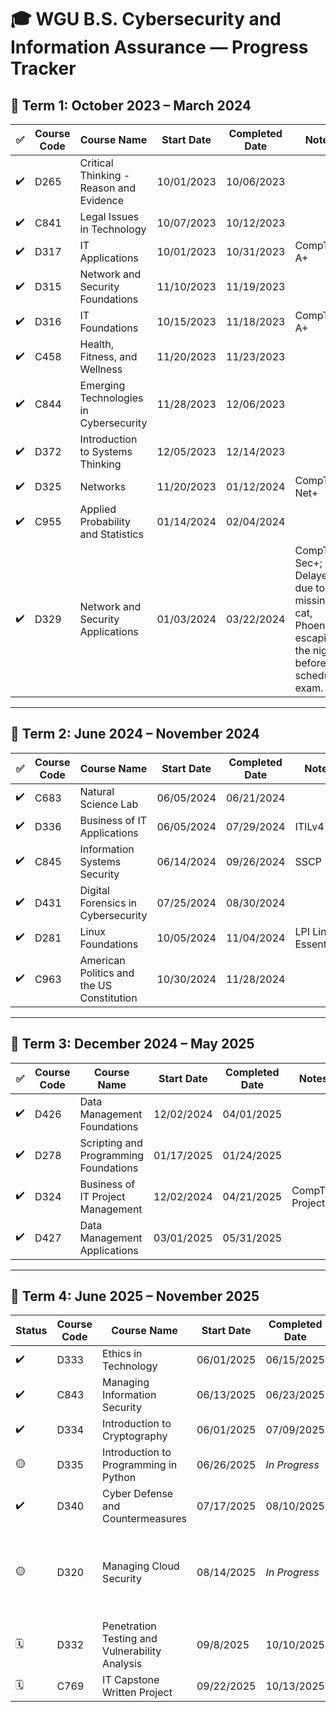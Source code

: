 # 🎓 WGU B.S. Cybersecurity and Information Assurance — Progress Tracker

## 📆 Term 1: October 2023 – March 2024

| ✅ | Course Code | Course Name                            | Start Date | Completed Date | Notes |
|----|-------------|-----------------------------------------|------------|----------------|-------|
| ✔️ | D265        | Critical Thinking - Reason and Evidence | 10/01/2023 | 10/06/2023     |       |
| ✔️ | C841        | Legal Issues in Technology              | 10/07/2023 | 10/12/2023     |       |
| ✔️ | D317        | IT Applications                         | 10/01/2023 | 10/31/2023     | CompTIA A+      |
| ✔️ | D315        | Network and Security Foundations        | 11/10/2023 | 11/19/2023     |       |
| ✔️ | D316        | IT Foundations                          | 10/15/2023 | 11/18/2023     | CompTIA A+      |
| ✔️ | C458        | Health, Fitness, and Wellness           | 11/20/2023 | 11/23/2023     |       |
| ✔️ | C844        | Emerging Technologies in Cybersecurity  | 11/28/2023 | 12/06/2023     |       |
| ✔️ | D372        | Introduction to Systems Thinking        | 12/05/2023 | 12/14/2023     |       |
| ✔️ | D325        | Networks                                | 11/20/2023 | 01/12/2024     | CompTIA Net+      |
| ✔️ | C955        | Applied Probability and Statistics      | 01/14/2024 | 02/04/2024     |       |
| ✔️ | D329        | Network and Security Applications       | 01/03/2024 | 03/22/2024     | CompTIA Sec+; Delayed due to missing cat, Phoenix, escaping the night before my scheduled exam. |

---

## 📆 Term 2: June 2024 – November 2024

| ✅ | Course Code | Course Name                             | Start Date | Completed Date | Notes |
|----|-------------|------------------------------------------|------------|----------------|-------|
| ✔️ | C683        | Natural Science Lab                      | 06/05/2024 | 06/21/2024     |       |
| ✔️ | D336        | Business of IT Applications              | 06/05/2024 | 07/29/2024     | ITILv4       |
| ✔️ | C845        | Information Systems Security             | 06/14/2024 | 09/26/2024     | SSCP      |
| ✔️ | D431        | Digital Forensics in Cybersecurity       | 07/25/2024 | 08/30/2024     |       |
| ✔️ | D281        | Linux Foundations                        | 10/05/2024 | 11/04/2024     | LPI Linux Essentials       |
| ✔️ | C963        | American Politics and the US Constitution| 10/30/2024 | 11/28/2024     |       |

---

## 📆 Term 3: December 2024 – May 2025

| ✅ | Course Code | Course Name                             | Start Date | Completed Date | Notes |
|----|-------------|------------------------------------------|------------|----------------|-------|
| ✔️ | D426        | Data Management Foundations              | 12/02/2024 | 04/01/2025     |       |
| ✔️ | D278        | Scripting and Programming Foundations    | 01/17/2025 | 01/24/2025     |       |
| ✔️ | D324        | Business of IT Project Management        | 12/02/2024 | 04/21/2025     | CompTIA Project+      |
| ✔️ | D427        | Data Management Applications             | 03/01/2025 | 05/31/2025     |       |

---

## 📆 Term 4: June 2025 – November 2025

| Status | Course Code | Course Name                             | Start Date   | Completed Date   | Notes |
|--------|-------------|------------------------------------------|--------------|------------------|-------|
| ✔️     | D333        | Ethics in Technology                     | 06/01/2025   | 06/15/2025       |       |
| ✔️     | C843        | Managing Information Security            | 06/13/2025   | 06/23/2025       |       |
| ✔️     | D334        | Introduction to Cryptography             | 06/01/2025   | 07/09/2025       |       |
| 🟡     | D335        | Introduction to Programming in Python    | 06/26/2025   | *In Progress*    | Exam scheduled for 9/8/25      |
| ✔️     | D340        | Cyber Defense and Countermeasures        | 07/17/2025   | 08/10/2025       | CompTIA CySA+     |
| 🟡     | D320        | Managing Cloud Security                  | 08/14/2025   | *In Progress*      | Exam scheduled for 9/1/25 - passed pre-assessment 8/25/25 |
| 🗓️     | D332        | Penetration Testing and Vulnerability Analysis | 09/8/2025   | 10/10/2025       | Planned - CompTIA PenTest+ |
| 🗓️     | C769        | IT Capstone Written Project              | 09/22/2025   | 10/13/2025       | Planned |
